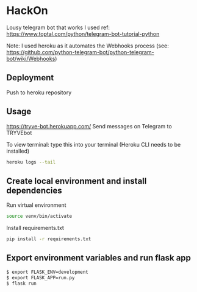 # HackOn
Lousy telegram bot that works 
I used ref: https://www.toptal.com/python/telegram-bot-tutorial-python

Note: I used heroku as it automates the Webhooks process
(see: https://github.com/python-telegram-bot/python-telegram-bot/wiki/Webhooks)


## Deployment
Push to heroku repository

## Usage
https://tryve-bot.herokuapp.com/
Send messages on Telegram to TRYVEbot

To view terminal: type this into your terminal (Heroku CLI needs to be installed)
``` bash
heroku logs --tail
```

## Create local environment and install dependencies
Run virtual environment 
```bash
source venv/bin/activate
```
Install requirements.txt
```bash
pip install -r requirements.txt
```

## Export environment variables and run flask app
```bash
$ export FLASK_ENV=development
$ export FLASK_APP=run.py
$ flask run
```

